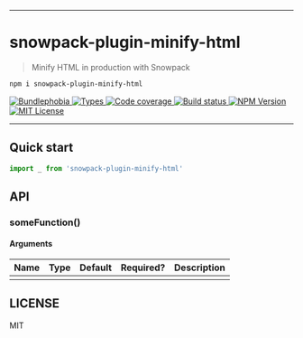 <hr/>

# snowpack-plugin-minify-html

> Minify HTML in production with Snowpack

```sh
npm i snowpack-plugin-minify-html
```

<p>
  <a href="https://bundlephobia.com/result?p=snowpack-plugin-minify-html">
    <img alt="Bundlephobia" src="https://img.shields.io/bundlephobia/minzip/snowpack-plugin-minify-html?style=for-the-badge&labelColor=24292e">
  </a>
  <a aria-label="Types" href="https://www.npmjs.com/package/snowpack-plugin-minify-html">
    <img alt="Types" src="https://img.shields.io/npm/types/snowpack-plugin-minify-html?style=for-the-badge&labelColor=24292e">
  </a>
  <a aria-label="Code coverage report" href="https://codecov.io/gh/jaredLunde/snowpack-plugin-minify-html">
    <img alt="Code coverage" src="https://img.shields.io/codecov/c/gh/jaredLunde/snowpack-plugin-minify-html?style=for-the-badge&labelColor=24292e">
  </a>
  <a aria-label="Build status" href="https://travis-ci.com/jaredLunde/snowpack-plugin-minify-html">
    <img alt="Build status" src="https://img.shields.io/travis/com/jaredLunde/snowpack-plugin-minify-html?style=for-the-badge&labelColor=24292e">
  </a>
  <a aria-label="NPM version" href="https://www.npmjs.com/package/snowpack-plugin-minify-html">
    <img alt="NPM Version" src="https://img.shields.io/npm/v/snowpack-plugin-minify-html?style=for-the-badge&labelColor=24292e">
  </a>
  <a aria-label="License" href="https://jaredlunde.mit-license.org/">
    <img alt="MIT License" src="https://img.shields.io/npm/l/snowpack-plugin-minify-html?style=for-the-badge&labelColor=24292e">
  </a>
</p>

---

## Quick start

```js
import _ from 'snowpack-plugin-minify-html'
```

## API

### someFunction()

#### Arguments

| Name | Type | Default | Required? | Description |
| ---- | ---- | ------- | --------- | ----------- |
|      |      |         |           |             |

## LICENSE

MIT
